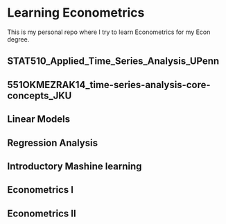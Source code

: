 # Learning Econometrics
This is my personal repo where I try to learn Econometrics for my Econ degree.

## STAT510_Applied_Time_Series_Analysis_UPenn
## 551OKMEZRAK14_time-series-analysis-core-concepts_JKU
## Linear Models
## Regression Analysis
## Introductory Mashine learning
## Econometrics I
## Econometrics II